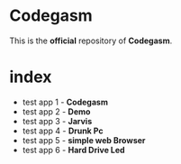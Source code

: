 # Codegasm

 This is the **official** repository of **Codegasm**.
 
 
 # index

 * test app 1 - **Codegasm**
 * test app 2 - **Demo**
 * test app 3 - **Jarvis**
 * test app 4 - **Drunk Pc**
 * test app 5 - **simple web Browser**
 * test app 6 - **Hard Drive Led**
